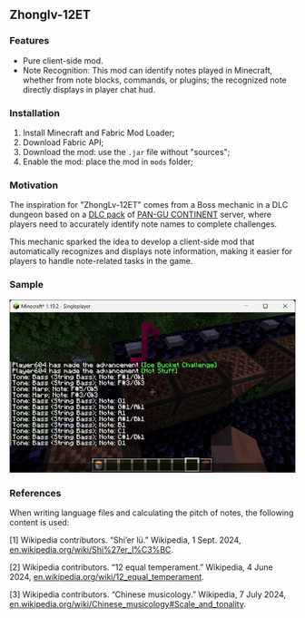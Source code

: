 ## Zhonglv-12ET

### Features

- Pure client-side mod.
- Note Recognition: This mod can identify notes played in Minecraft, whether from note blocks, commands, or plugins; the recognized note directly displays in player chat hud.

### Installation

1. Install Minecraft and Fabric Mod Loader;
2. Download Fabric API;
3. Download the mod: use the `.jar` file without "sources";
4. Enable the mod: place the mod in `mods` folder;

### Motivation

The inspiration for "ZhongLv-12ET" comes from a Boss mechanic in a DLC dungeon based on a [DLC pack](https://gitee.com/yulong-jiuqiu/panling) of [PAN-GU CONTINENT](https://pan-gu-continent.blogspot.com/) server, where players need to accurately identify note names to complete challenges.

This mechanic sparked the idea to develop a client-side mod that automatically recognizes and displays note information, making it easier for players to handle note-related tasks in the game.

### Sample

![](./sample_en.png)

### References

When writing language files and calculating the pitch of notes, the following content is used:

[1] Wikipedia contributors. “Shi’er lü.” Wikipedia, 1 Sept. 2024, [en.wikipedia.org/wiki/Shi%27er_l%C3%BC](https://en.wikipedia.org/wiki/Shi%27er_l%C3%BC).

[2] Wikipedia contributors. “12 equal temperament.” Wikipedia, 4 June 2024, [en.wikipedia.org/wiki/12_equal_temperament](https://en.wikipedia.org/wiki/12_equal_temperament).

[3] Wikipedia contributors.  “Chinese musicology.” Wikipedia, 7 July 2024, [en.wikipedia.org/wiki/Chinese_musicology#Scale_and_tonality](https://en.wikipedia.org/wiki/Chinese_musicology#Scale_and_tonality).
